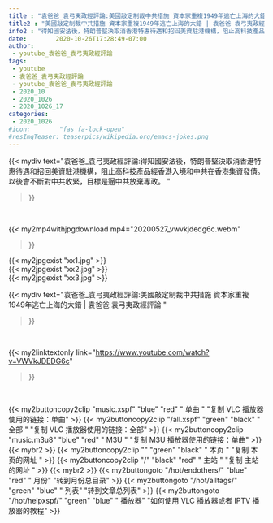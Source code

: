 ```yaml
---
title : "袁爸爸_袁弓夷政經評論:美國敲定制裁中共措施 資本家重複1949年逃亡上海的大錯 | 袁爸爸 袁弓夷政經評論 "
title2 : "美國敲定制裁中共措施 資本家重複1949年逃亡上海的大錯 | 袁爸爸 袁弓夷政經評論 "
info2 : "得知國安法後，特朗普堅決取消香港特惠待遇和招回美資駐港機構，阻止高科技產品經香港入境和中共在香港集資發債。以後會不斷對中共收緊，目標是逼中共放棄專政。 "
date:        2020-10-26T17:28:49-07:00
author:
 - youtube_袁爸爸_袁弓夷政經評論
tags:
 - youtube
 - 袁爸爸_袁弓夷政經評論
 - youtube_袁爸爸_袁弓夷政經評論
 - 2020_10
 - 2020_1026
 - 2020_1026_17
categories:
 - 2020_1026
#icon:        "fas fa-lock-open"
#resImgTeaser: teaserpics/wikipedia.org/emacs-jokes.png
---
```


{{< mydiv text="袁爸爸_袁弓夷政經評論:得知國安法後，特朗普堅決取消香港特惠待遇和招回美資駐港機構，阻止高科技產品經香港入境和中共在香港集資發債。以後會不斷對中共收緊，目標是逼中共放棄專政。 "
>}}
<br>


{{< my2mp4withjpgdownload mp4="20200527_vwvkjdedg6c.webm"
>}}

{{< my2jpgexist "xx1.jpg" >}}<br>
{{< my2jpgexist "xx2.jpg" >}}<br>
{{< my2jpgexist "xx3.jpg" >}}<br>



{{< mydiv text="袁爸爸_袁弓夷政經評論:美國敲定制裁中共措施 資本家重複1949年逃亡上海的大錯 | 袁爸爸 袁弓夷政經評論 "
>}}
<br>

{{< my2linktextonly link="https://www.youtube.com/watch?v=VWVkJDEDG6c"
>}}


<br>

{{< my2buttoncopy2clip "music.xspf"        "blue"   "red"    " 单曲 "  "复制 VLC 播放器使用的链接：单曲" >}} {{< my2buttoncopy2clip "/all.xspf"         "green"  "black"  " 全部 "  "复制 VLC 播放器使用的链接：全部" >}} {{< my2buttoncopy2clip "music.m3u8"        "blue"   "red"    " M3U  "    "复制 M3U 播放器使用的链接：单曲" >}} {{< mybr2 >}} {{< my2buttoncopy2clip ""                  "green"  "black"  " 本页 "    "复制 本页的网址 " >}} {{< my2buttoncopy2clip "/"                 "black"  "red"    " 主站 "    "复制 主站的网址 " >}} {{< mybr2 >}} {{< my2buttongoto      "/hot/endothers/"   "blue"   "red"    " 月份"   "转到月份总目录" >}} {{< my2buttongoto      "/hot/alltags/"     "green"  "blue"   " 列表"   "转到文章总列表" >}} {{< my2buttongoto      "/hot/helpxspf/"    "green"  "blue"   " 播放器" "如何使用 VLC 播放器或者 IPTV 播放器的教程" >}} 
